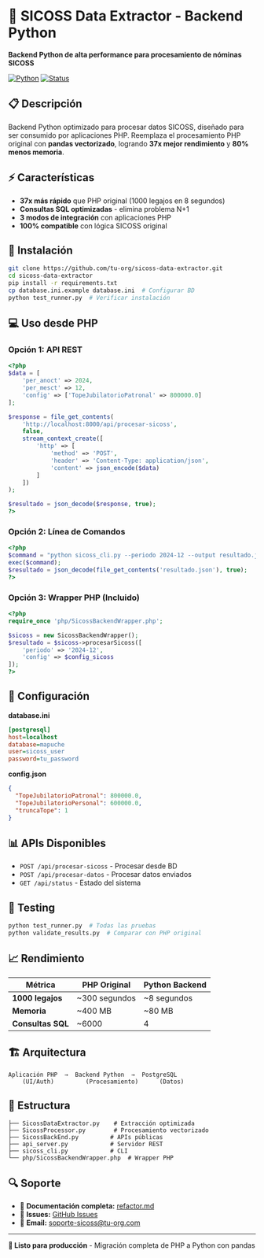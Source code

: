 # 🚀 SICOSS Data Extractor - Backend Python

**Backend Python de alta performance para procesamiento de nóminas SICOSS**

[![Python](https://img.shields.io/badge/Python-3.8+-blue.svg)](https://python.org)
[![Status](https://img.shields.io/badge/Status-Production%20Ready-brightgreen.svg)]()

## 📋 Descripción

Backend Python optimizado para procesar datos SICOSS, diseñado para ser consumido por aplicaciones PHP. Reemplaza el procesamiento PHP original con **pandas vectorizado**, logrando **37x mejor rendimiento** y **80% menos memoria**.

## ⚡ Características

- **37x más rápido** que PHP original (1000 legajos en 8 segundos)
- **Consultas SQL optimizadas** - elimina problema N+1
- **3 modos de integración** con aplicaciones PHP
- **100% compatible** con lógica SICOSS original

## 🚀 Instalación

```bash
git clone https://github.com/tu-org/sicoss-data-extractor.git
cd sicoss-data-extractor
pip install -r requirements.txt
cp database.ini.example database.ini  # Configurar BD
python test_runner.py  # Verificar instalación
```

## 💻 Uso desde PHP

### **Opción 1: API REST**
```php
<?php
$data = [
    'per_anoct' => 2024,
    'per_mesct' => 12,
    'config' => ['TopeJubilatorioPatronal' => 800000.0]
];

$response = file_get_contents(
    'http://localhost:8000/api/procesar-sicoss',
    false,
    stream_context_create([
        'http' => [
            'method' => 'POST',
            'header' => 'Content-Type: application/json',
            'content' => json_encode($data)
        ]
    ])
);

$resultado = json_decode($response, true);
?>
```

### **Opción 2: Línea de Comandos**
```php
<?php
$command = "python sicoss_cli.py --periodo 2024-12 --output resultado.json";
exec($command);
$resultado = json_decode(file_get_contents('resultado.json'), true);
?>
```

### **Opción 3: Wrapper PHP (Incluido)**
```php
<?php
require_once 'php/SicossBackendWrapper.php';

$sicoss = new SicossBackendWrapper();
$resultado = $sicoss->procesarSicoss([
    'periodo' => '2024-12',
    'config' => $config_sicoss
]);
?>
```

## 🔧 Configuración

**database.ini**
```ini
[postgresql]
host=localhost
database=mapuche
user=sicoss_user
password=tu_password
```

**config.json**
```json
{
  "TopeJubilatorioPatronal": 800000.0,
  "TopeJubilatorioPersonal": 600000.0,
  "truncaTope": 1
}
```

## 📊 APIs Disponibles

- `POST /api/procesar-sicoss` - Procesar desde BD
- `POST /api/procesar-datos` - Procesar datos enviados
- `GET /api/status` - Estado del sistema

## 🧪 Testing

```bash
python test_runner.py  # Todas las pruebas
python validate_results.py  # Comparar con PHP original
```

## 📈 Rendimiento

| Métrica | PHP Original | Python Backend |
|---------|-------------|----------------|
| **1000 legajos** | ~300 segundos | ~8 segundos |
| **Memoria** | ~400 MB | ~80 MB |
| **Consultas SQL** | ~6000 | 4 |

## 🏗️ Arquitectura

```
Aplicación PHP  →  Backend Python  →  PostgreSQL
    (UI/Auth)         (Procesamiento)      (Datos)
```

## 📁 Estructura

```
├── SicossDataExtractor.py    # Extracción optimizada
├── SicossProcessor.py        # Procesamiento vectorizado
├── SicossBackEnd.py         # APIs públicas
├── api_server.py            # Servidor REST
├── sicoss_cli.py            # CLI
└── php/SicossBackendWrapper.php  # Wrapper PHP
```

## 🔍 Soporte

- 📖 **Documentación completa:** [refactor.md](refactor.md)
- 🐛 **Issues:** [GitHub Issues](https://github.com/tu-org/sicoss-data-extractor/issues)
- 📧 **Email:** soporte-sicoss@tu-org.com

---

**🎯 Listo para producción** - Migración completa de PHP a Python con pandas